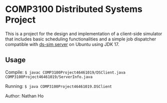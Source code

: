 # COMP3100 Distributed Systems Project

This is a project for the design and implementation of a client-side simulator that includes basic scheduling functionalities and a simple job dispatcher compatible with [ds-sim server](https://github.com/distsys-MQ/ds-sim) on Ubuntu using JDK 17.

## Usage

Compile: 
`$ javac COMP3100Project46461019/DSClient.java COMP3100Project46461019/ServerInfo.java`

Running: 
`$ java COMP3100Project46461019.DSClient`

Author: Nathan Ho